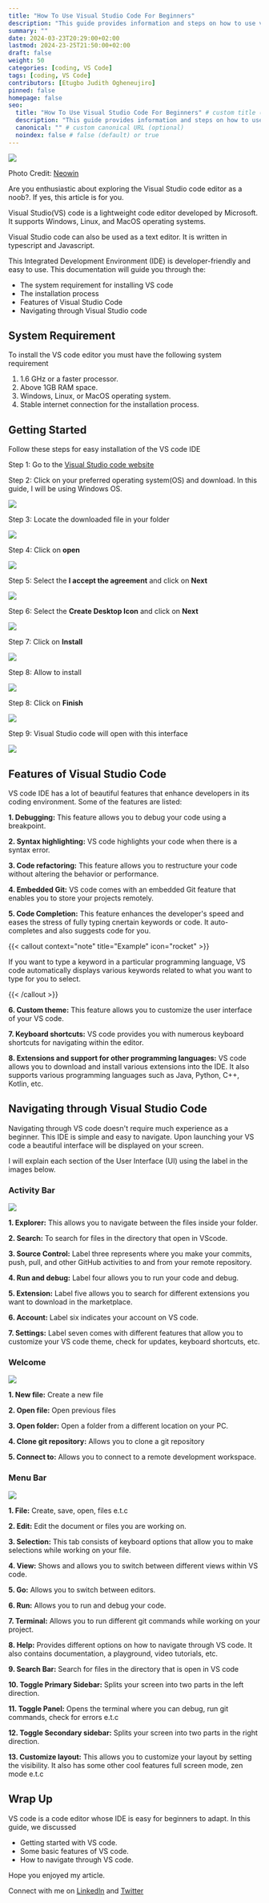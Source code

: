 ```yaml
---
title: "How To Use Visual Studio Code For Beginners"
description: "This guide provides information and steps on how to use visual studio code for beginners, its features and navigating through it"
summary: ""
date: 2024-03-23T20:29:00+02:00
lastmod: 2024-23-25T21:50:00+02:00
draft: false
weight: 50
categories: [coding, VS Code]
tags: [coding, VS Code]
contributors: [Etugbo Judith Ogheneujiro]
pinned: false
homepage: false
seo:
  title: "How To Use Visual Studio Code For Beginners" # custom title (optional)
  description: "This guide provides information and steps on how to use visual studio code for beginners, its features and navigating through Visual Studio Code" # custom description (recommended)
  canonical: "" # custom canonical URL (optional)
  noindex: false # false (default) or true
---
```




<img src = "https://github.com/Nickyshe/TWMP-Image/blob/main/1561145011_visualstudio2_story.jpg?raw=true">

Photo Credit: [Neowin](https://www.neowin.net/news/microsoft-releases-developer-news-extension-for-visual-studio-after-complaints-from-users/)

Are you enthusiastic about exploring the Visual Studio code editor as a noob?. If yes, this article is for you.

Visual Studio(VS) code is a lightweight code editor developed by Microsoft. It supports Windows, Linux, and MacOS operating systems.

Visual Studio code can also be used as a text editor. It is written in typescript and Javascript.

This Integrated Development Environment (IDE) is developer-friendly and easy to use. This documentation will guide you through the:

- The system requirement for installing VS code
- The installation process
- Features of Visual Studio Code
- Navigating through Visual Studio code

## System Requirement
To install the VS code editor you must have the following system requirement

1. 1.6 GHz or a faster processor.
2. Above 1GB RAM space.
3. Windows, Linux, or MacOS operating system.
4. Stable internet connection for the installation process.

## Getting Started
Follow these steps for easy installation of the VS code IDE

Step 1: Go to the [Visual Studio code website](https://code.visualstudio.com/download)

Step 2: Click on your preferred operating system(OS) and download. In this guide, I will be using Windows OS.


<img src ="https://raw.githubusercontent.com/Nickyshe/TWMP-Image/359f1fcc0c4a8daaac05ad183f1704f123a17286/Screenshot%20(453).png">

Step 3: Locate the downloaded file in your folder


<img src ="https://github.com/Nickyshe/TWMP-Image/blob/main/Screenshot%20(455).png?raw=true">

Step 4: Click on **open**


<img src = "https://raw.githubusercontent.com/Nickyshe/TWMP-Image/4ace41c54ba65029ffd6e5a46de425803c4c43d4/Screenshot%20(456).png">


Step 5: Select the **I accept the agreement** and click on **Next**


<img src ="https://github.com/Nickyshe/TWMP-Image/blob/main/Screenshot%20(457)%20(1).png?raw=true">


Step 6: Select the **Create Desktop Icon** and click on **Next**


<img src ="https://github.com/Nickyshe/TWMP-Image/blob/main/Screenshot%20(458)%20(1).png?raw=true">

Step 7: Click on **Install**


<img src ="https://raw.githubusercontent.com/Nickyshe/TWMP-Image/3885ad2b1d94fe68162184ce1af8436808b558e3/annotely_image%20(5).png">

Step 8: Allow to install


<img src ="https://raw.githubusercontent.com/Nickyshe/TWMP-Image/b077fa405a7d78ac1b5d42ac3c641489e2d6725b/annotely_image%20(8).png">

Step 8: Click on **Finish**


<img src = "https://github.com/Nickyshe/TWMP-Image/blob/main/annotely_image%20(7).png?raw=true">

Step 9: Visual Studio code will open with this interface


<img src = "https://raw.githubusercontent.com/Nickyshe/TWMP-Image/185cfe12077efe66c9e35bfd649a2c99c50412d0/Screenshot%20(463).png">

## Features of Visual Studio Code
VS code IDE has a lot of beautiful features that enhance developers in its coding environment. Some of the features are listed:


**1. Debugging:** This feature allows you to debug your code using a breakpoint.

**2. Syntax highlighting:** VS code highlights your code when there is a syntax error.

**3. Code refactoring:** This feature allows you to restructure your code without altering the behavior or performance. 

**4. Embedded Git:** VS code comes with an embedded Git feature that enables you to store your projects remotely.

**5. Code Completion:** This feature enhances the developer's speed and eases the stress of fully typing cnertain keywords or code. It auto-completes and also suggests code for you. 

{{< callout context="note" title="Example" icon="rocket" >}}

If you want to type a keyword in a particular programming language, VS code automatically displays various keywords related to what you want to type for you to select.

{{< /callout >}}




**6. Custom theme:** This feature allows you to customize the user interface of your VS code.

**7. Keyboard shortcuts:** VS code provides you with numerous keyboard shortcuts for navigating within the editor.

**8. Extensions and support for other programming languages:** VS code allows you to download and install various extensions into the IDE. It also supports various programming languages such as Java, Python, C++, Kotlin, etc.


## Navigating through Visual Studio Code

Navigating through VS code doesn't require much experience as a beginner. This IDE is simple and easy to navigate. Upon launching your VS code a beautiful interface will be displayed on your screen.

I will explain each section of the User Interface (UI) using the label in the images below.

### **Activity Bar**

<img src= "https://github.com/Nickyshe/TWMP-Image/blob/main/annotely_image.png?raw=true">


**1. Explorer:** This allows you to navigate between the files inside your folder.

**2. Search:** To search for files in the directory that open in VScode.

**3. Source Control:** Label three represents where you make your commits, push, pull, and other GitHub activities to and from your remote repository.

**4. Run and debug:** Label four allows you to run your code and debug.

**5. Extension:** Label five allows you to search for different extensions you want to download in the marketplace.

**6. Account:** Label six indicates your account on VS code.

**7. Settings:** Label seven comes with different features that allow you to customize your VS code theme, check for updates, keyboard shortcuts, etc.


### **Welcome**


<img src = "https://github.com/Nickyshe/TWMP-Image/blob/main/annotely_image%20(1).png?raw=true">

**1. New file:** Create a new file

**2. Open file:** Open previous files

**3. Open folder:** Open a folder from a different location on your PC.

**4. Clone git repository:** Allows you to clone a git repository

**5. Connect to:** Allows you to connect to a remote development workspace.

### **Menu Bar**

<img src = "https://github.com/Nickyshe/TWMP-Image/blob/main/annotely_image%20(2).png?raw=true">

**1. File:** Create, save, open, files e.t.c

**2. Edit:** Edit the document or files you are working on.

**3. Selection:** This tab consists of keyboard options that allow you to make selections while working on your file.

**4. View:** Shows and allows you to switch between different views within VS code.

**5. Go:** Allows you to switch between editors.

**6. Run:** Allows you to run and debug your code.

**7. Terminal:** Allows you to run different git commands while working on your project.

**8. Help:** Provides different options on how to navigate through VS code. It also contains documentation, a playground, video tutorials, etc.

**9. Search Bar:** Search for files in the directory that is open in VS code

**10. Toggle Primary Sidebar:** Splits your screen into two parts in the left direction.

**11. Toggle Panel:** Opens the terminal where you can debug, run git commands, check for errors e.t.c

**12. Toggle Secondary sidebar:** Splits your screen into two parts in the right direction.


**13. Customize layout:** This allows you to customize your layout by setting the visibility. It also has some other cool features full screen mode, zen mode e.t.c

## Wrap Up

VS code is a code editor whose IDE is easy for beginners to adapt. In this guide, we discussed

- Getting started with VS code.
- Some basic features of VS code.
- How to navigate through VS code.

Hope you enjoyed my article.

Connect with me on [Linkedln](https://www.linkedin.com/in/etugbo-judith-984545236) and [Twitter](https://x.com/judith_etugbo?t=eqQWuj8uDTQMtF5L1UPOVA&s=09)